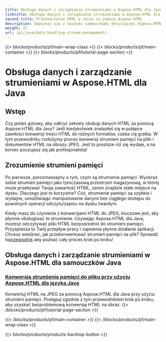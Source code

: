 ```yaml
---
title: Obsługa danych i zarządzanie strumieniami w Aspose.HTML dla Java
linktitle: Obsługa danych i zarządzanie strumieniami w Aspose.HTML dla Java
second_title: Przetwarzanie HTML w Javie za pomocą Aspose.HTML
description: Zapoznaj się z naszymi samouczkami dotyczącymi Aspose.HTML dla Java, które omawiają, jak bez wysiłku konwertować strumienie pamięci na pliki oraz obrazy HTML na obrazy JPEG.
weight: 22
url: /pl/java/data-handling-stream-management/
---
```


{{< blocks/products/pf/main-wrap-class >}}
{{< blocks/products/pf/main-container >}}
{{< blocks/products/pf/tutorial-page-section >}}

# Obsługa danych i zarządzanie strumieniami w Aspose.HTML dla Java

## Wstęp

Czy jesteś gotowy, aby odkryć sekrety obsługi danych HTML za pomocą Aspose.HTML dla Javy? Jeśli kiedykolwiek znalazłeś się w pułapce zawiłości konwersji treści HTML do różnych formatów, czeka cię gratka. W tym przewodniku rozłożymy proces konwersji strumieni pamięci na pliki i dokumentów HTML na obrazy JPEG. Jest to prostsze niż się wydaje, a na koniec poczujesz się jak profesjonalista!

## Zrozumienie strumieni pamięci

Po pierwsze, porozmawiajmy o tym, czym są strumienie pamięci. Wyobraź sobie strumień pamięci jako tymczasową przestrzeń magazynową, w której może przebywać Twoja zawartość HTML, zanim znajdzie stałe miejsce na dysku. Dlaczego jest to korzystne? Cóż, strumienie pamięci są szybkie i wydajne, umożliwiając manipulowanie danymi bez ciągłego dostępu do powolnych operacji odczytu/zapisu na dysku twardym.

 Kiedy masz do czynienia z konwersjami HTML do JPEG, kluczowe jest, aby płynnie obsługiwać te strumienie. Używając Aspose.HTML dla Java, możesz odczytywać pliki HTML bezpośrednio do strumieni pamięci. Przyspiesza to Twój przepływ pracy i zapewnia płynne działanie aplikacji. Chcesz wiedzieć, jak przekonwertować strumień pamięci na plik? Sprawdź to[przewodnik](./memory-stream-to-file/) aby poznać cały proces krok po kroku!

## Obsługa danych i zarządzanie strumieniami w Aspose.HTML dla samouczków Java
### [Konwersja strumienia pamięci do pliku przy użyciu Aspose.HTML dla języka Java](./memory-stream-to-file/)
Konwertuj HTML na JPEG za pomocą Aspose.HTML dla Java przy użyciu strumieni pamięci. Postępuj zgodnie z tym przewodnikiem krok po kroku, aby uzyskać bezproblemową konwersję HTML na obraz.
{{< /blocks/products/pf/tutorial-page-section >}}

{{< /blocks/products/pf/main-container >}}
{{< /blocks/products/pf/main-wrap-class >}}

{{< blocks/products/products-backtop-button >}}
